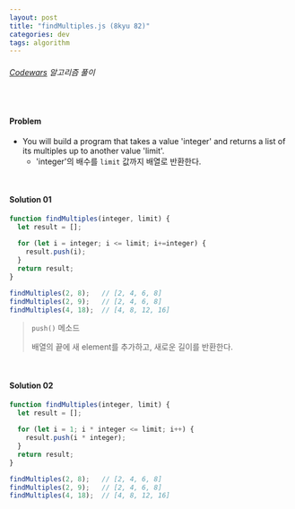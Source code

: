 ```yaml
---
layout: post
title: "findMultiples.js (8kyu 82)"
categories: dev
tags: algorithm
---
```


###### [Codewars](https://www.codewars.com) 알고리즘 풀이

<br>

#### Problem

- You will build a program that takes a value 'integer' and returns a list of its multiples up to another value 'limit'.
  - 'integer'의 배수를 `limit` 값까지 배열로 반환한다.

<br>

#### Solution 01

```js
function findMultiples(integer, limit) {
  let result = [];
  
  for (let i = integer; i <= limit; i+=integer) {
    result.push(i);
  }
  return result;
}

findMultiples(2, 8);   // [2, 4, 6, 8]
findMultiples(2, 9);   // [2, 4, 6, 8]
findMultiples(4, 18);  // [4, 8, 12, 16]
```

> `push()` 메소드
>
> 배열의 끝에 새 element를 추가하고, 새로운 길이를 반환한다.

<br>

#### Solution 02

```js
function findMultiples(integer, limit) {
  let result = [];
  
  for (let i = 1; i * integer <= limit; i++) {
    result.push(i * integer);
  }
  return result;
}

findMultiples(2, 8);   // [2, 4, 6, 8]
findMultiples(2, 9);   // [2, 4, 6, 8]
findMultiples(4, 18);  // [4, 8, 12, 16]
```

<br>

<br>